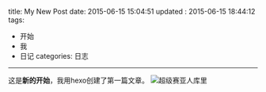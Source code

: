 title: My New Post
date: 2015-06-15 15:04:51
updated	: 2015-06-15 18:44:12
tags:
- 开始
- 我
- 日记
categories: 日志
---

这是**新的开始**，我用hexo创建了第一篇文章。
![超级赛亚人库里](/images/super_curry.gif)